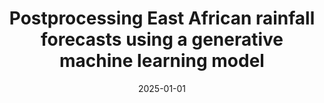 ---
title: "Postprocessing East African rainfall forecasts using a generative machine learning model"
collection: publications
category: other
permalink: /publication/2025-01-01-postprocessing
excerpt: 'This paper presents a generative machine learning approach for postprocessing East African rainfall forecasts.'
date: 2025-01-01
venue: 'Journal of Advances in Modeling Earth Systems'
citation: 'Antonio B, McRae ATT, MacLeod D, Cooper FC, Marsham J, Aitchison L, Palmer TN, Watson PAG. (2025). &quot;Postprocessing East African rainfall forecasts using a generative machine learning model.&quot; <i>Journal of Advances in Modeling Earth Systems</i>.'
--- 